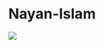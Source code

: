 # Nayan-Islam
![](https://cdn.dribbble.com/users/1329713/screenshots/15708827/media/f2d9e2a11ea15db845882c48df3f72c8.jpg?resize=768x576&vertical=center)

